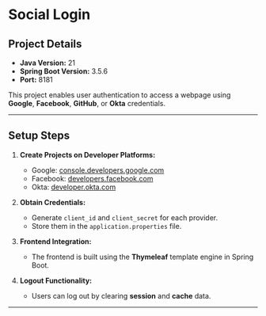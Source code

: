 # Social Login

## Project Details
- **Java Version:** 21
- **Spring Boot Version:** 3.5.6
- **Port:** 8181

This project enables user authentication to access a webpage using **Google**, **Facebook**, **GitHub**, or **Okta** credentials.

---

## Setup Steps

1. **Create Projects on Developer Platforms:**
    - Google: [console.developers.google.com](https://console.developers.google.com)
    - Facebook: [developers.facebook.com](https://developers.facebook.com)
    - Okta: [developer.okta.com](https://developer.okta.com)

2. **Obtain Credentials:**
    - Generate `client_id` and `client_secret` for each provider.
    - Store them in the `application.properties` file.

3. **Frontend Integration:**
    - The frontend is built using the **Thymeleaf** template engine in Spring Boot.

4. **Logout Functionality:**
    - Users can log out by clearing **session** and **cache** data.

---
